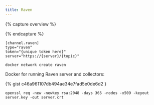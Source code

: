 ```yaml
---
title: Raven
---
```


{% capture overview %}

{% endcapture %}

```
[channel.raven]
type="raven"
token="{unique token here}"
server="https://{server}/{topic}"
```

```
docker network create raven
```

Docker for running Raven server and collectors:

{% gist c46a961107db494ae34e7fad5e0de6d2 }

```
openssl req -new -newkey rsa:2048 -days 365 -nodes -x509 -keyout server.key -out server.crt 
```

